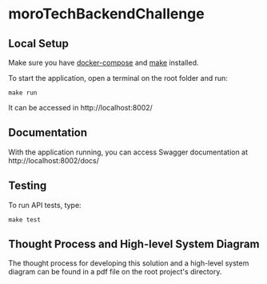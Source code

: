 # moroTechBackendChallenge

## Local Setup

Make sure you have [docker-compose](https://docs.docker.com/compose/install/) and [make](https://linuxhint.com/install-make-ubuntu/) installed.

To start the application, open a terminal on the root folder and run:

```
make run
```
It can be accessed in http://localhost:8002/

## Documentation
With the application running, you can access Swagger documentation at http://localhost:8002/docs/


## Testing
To run API tests, type:
```
make test
```

## Thought Process and High-level System Diagram

The thought process for developing this solution and a high-level system diagram
can be found in a pdf file on the root project's directory.